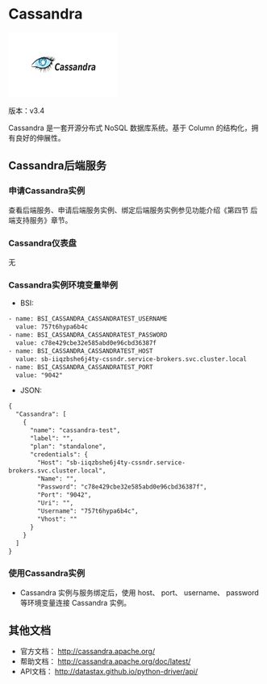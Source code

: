 # Cassandra

![](img/Cassandra.png)

版本：v3.4

Cassandra 是一套开源分布式 NoSQL 数据库系统。基于 Column 的结构化，拥有良好的伸展性。

## Cassandra后端服务

### 申请Cassandra实例

查看后端服务、申请后端服务实例、绑定后端服务实例参见功能介绍《第四节 后端支持服务》章节。

### Cassandra仪表盘

无

### Cassandra实例环境变量举例

- BSI:

```
- name: BSI_CASSANDRA_CASSANDRATEST_USERNAME
  value: 757t6hypa6b4c
- name: BSI_CASSANDRA_CASSANDRATEST_PASSWORD
  value: c78e429cbe32e585abd0e96cbd36387f
- name: BSI_CASSANDRA_CASSANDRATEST_HOST
  value: sb-iiqzbshe6j4ty-cssndr.service-brokers.svc.cluster.local
- name: BSI_CASSANDRA_CASSANDRATEST_PORT
  value: "9042"
```

- JSON:

```
{
  "Cassandra": [
    {
      "name": "cassandra-test", 
      "label": "", 
      "plan": "standalone", 
      "credentials": {
        "Host": "sb-iiqzbshe6j4ty-cssndr.service-brokers.svc.cluster.local", 
        "Name": "", 
        "Password": "c78e429cbe32e585abd0e96cbd36387f", 
        "Port": "9042", 
        "Uri": "", 
        "Username": "757t6hypa6b4c", 
        "Vhost": ""
      }
    }
  ]
}
```


### 使用Cassandra实例

- Cassandra 实例与服务绑定后，使用 host、 port、 username、 password 等环境变量连接 Cassandra 实例。

## 其他文档

- 官方文档： http://cassandra.apache.org/
- 帮助文档： http://cassandra.apache.org/doc/latest/
- API文档： http://datastax.github.io/python-driver/api/
